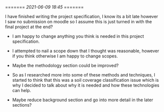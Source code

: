 ======= *2021-06-09 18:45* =======

I have finished writing the project specification, I know its a bit late however
I saw no submission on moodle so I assume this is just turned in with the final
project at the end?

* I am happy to change anything you think is needed in this project
  specification.

* I attempted to nail a scope down that I thought was reasonable, however if you
  think otherwise I am happy to change scopes.

* Maybe the methodology section could be improved?

* So as I researched more into some of these methods and techniques, I started
  to think that this was a soil coverage classification issue which is why I
  decided to talk about why it is needed and how these technologies can help.

* Maybe reduce background section and go into more detail in the later sections?
